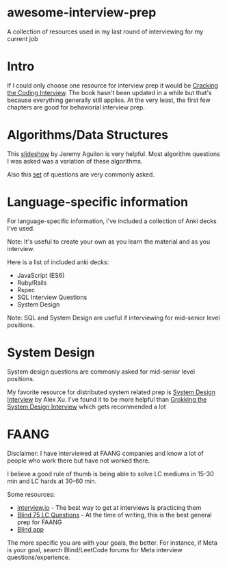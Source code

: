 # awesome-interview-prep
A collection of resources used in my last round of interviewing for my current job

# Intro
If I could only choose one resource for interview prep it would be [Cracking the Coding Interview](https://www.amazon.com/Cracking-Coding-Interview-Programming-Questions/dp/0984782850/ref=sr_1_1?keywords=cracking+the+coding+interview&link_code=qs&qid=1650300933&sourceid=Mozilla-search&sr=8-1). The book hasn't been updated in a while but that's because everything generally still applies. At the very least, the first few chapters are good for behaviorial interview prep.

# Algorithms/Data Structures
This [slideshow](https://jeremyaguilon.me/blog/visualizing_four_key_interview_algorithms) by Jeremy Aguilon is very helpful. Most algorithm questions I was asked was a variation of these algorithms. 

Also this [set](https://jeremyaguilon.me/blog/ranking_interview_questions_by_cram_score) of questions are very commonly asked.

# Language-specific information
For language-specific information, I've included a collection of Anki decks I've used. 

Note: It's useful to create your own as you learn the material and as you interview.

Here is a list of included anki decks:
- JavaScript (ES6)
- Ruby/Rails
- Rspec
- SQL Interview Questions
- System Design

Note: SQL and System Design are useful if interviewing for mid-senior level positions.

# System Design
System design questions are commonly asked for mid-senior level positions.

My favorite resource for distributed system related prep is [System Design Interview](https://www.amazon.com/System-Design-Interview-insiders-Second/dp/B08CMF2CQF) by Alex Xu. I've found it to be more helpful than [Grokking the System Design Interview](https://www.educative.io/courses/grokking-the-system-design-interview?aid=5082902844932096&amp;utm_source=google&amp;utm_medium=cpc&amp;utm_campaign=grokking-manual&amp;gclid=CjwKCAjwvZv0BRA8EiwAD9T2VfUsbyNJ2UWlOyPaRmN2NjmL6TrgpAkqzeVZTYAzq4-nuQDsraYaAhoCdMMQAvD_BwE&aid=5082902844932096&utm_source=google&utm_medium=paid&utm_campaign=dsa_grokking&utm_term=&utm_campaign=%5BTest%5D+Dynamic+Verticals&utm_source=adwords&utm_medium=ppc&hsa_acc=5451446008&hsa_cam=14045073269&hsa_grp=133791763082&hsa_ad=584320664281&hsa_src=g&hsa_tgt=dsa-1287243227699&hsa_kw=&hsa_mt=&hsa_net=adwords&hsa_ver=3&gclid=Cj0KCQjwmPSSBhCNARIsAH3cYgY8VltugBug-kXMJGShEoGBGqEUk0N43sxy0ew-7CbX0_klY2V0wX4aAkj9EALw_wcB) which gets recommended a lot

# FAANG
Disclaimer: I have interviewed at FAANG companies and know a lot of people who work there but have not worked there.

I believe a good rule of thumb is being able to solve LC mediums in 15-30 min and LC hards at 30-60 min.

Some resources:
- [interview.io](interview.io) - The best way to get at interviews is practicing them
- [Blind 75 LC Questions](https://leetcode.com/discuss/general-discussion/460599/blind-75-leetcode-questions) - At the time of writing, this is the best general prep for FAANG
- [Blind app](https://www.teamblind.com/)

The more specific you are with your goals, the better. For instance, if Meta is your goal, search Blind/LeetCode forums for Meta interview questions/experience.

